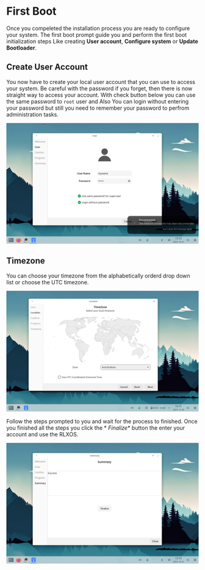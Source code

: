 # First Boot

Once you compeleted the installation process you are ready to configure your system. The first boot prompt guide you and
perform the first boot initialization steps Like creating __User account__, __Configure system__ or
__Update Bootloader__.

## Create User Account

You now have to create your local user account that you can use to access your system. Be careful with the password if
you forget, then there is now straight way to access your account. With check button below you can use the same password
to `root` user and Also You can login without entering your password but still you need to remember your password to
perfrom administration tasks.

![User Account](assets/first-boot/user.png)

## Timezone

You can choose your timezone from the alphabetically orderd drop down list or choose the UTC timezone.

![Timezone](assets/first-boot/timezone.png)

Follow the steps prompted to you and wait for the process to finished. Once you finished all the steps you click the *
*Finalize** button the enter your account and use the RLXOS.

![Finalize](assets/first-boot/success.png)